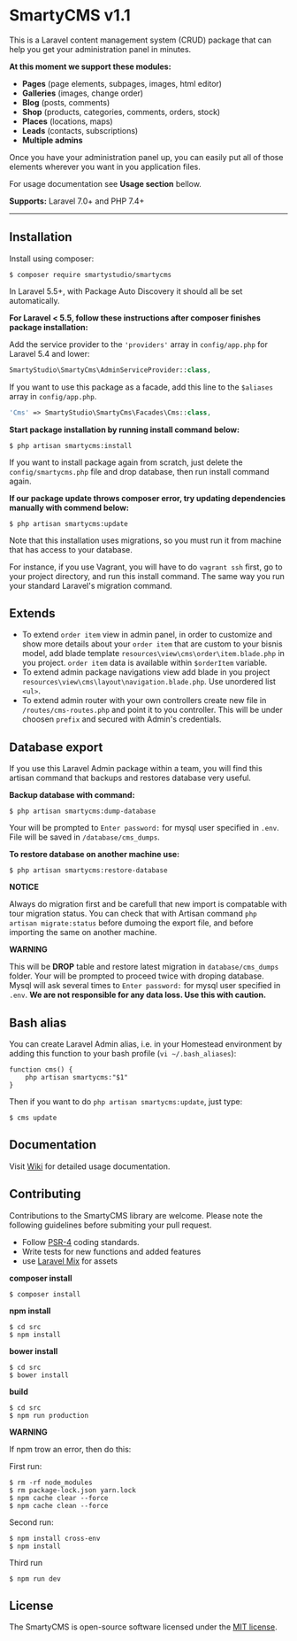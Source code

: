 # SmartyCMS v1.1

This is a Laravel content management system (CRUD) package that can help you get your administration panel in minutes.

**At this moment we support these modules:**

-   **Pages** (page elements, subpages, images, html editor)
-   **Galleries** (images, change order)
-   **Blog** (posts, comments)
-   **Shop** (products, categories, comments, orders, stock)
-   **Places** (locations, maps)
-   **Leads** (contacts, subscriptions)
-   **Multiple admins**

Once you have your administration panel up, you can easily put all of those elements wherever you want in you application files.

For usage documentation see **Usage section** bellow.

**Supports:** Laravel 7.0+ and PHP 7.4+

---

## Installation

Install using composer:

```
$ composer require smartystudio/smartycms
```

In Laravel 5.5+, with Package Auto Discovery it should all be set automatically.

**For Laravel < 5.5, follow these instructions after composer finishes package installation:**

Add the service provider to the `'providers'` array in `config/app.php` for Laravel 5.4 and lower:

```php
SmartyStudio\SmartyCms\AdminServiceProvider::class,
```

If you want to use this package as a facade, add this line to the `$aliases` array in `config/app.php`.

```php
'Cms' => SmartyStudio\SmartyCms\Facades\Cms::class,
```

**Start package installation by running install command below:**

```
$ php artisan smartycms:install
```

If you want to install package again from scratch, just delete the `config/smartycms.php` file and drop database, then run install command again.

**If our package update throws composer error, try updating dependencies manually with commend below:**

```
$ php artisan smartycms:update
```

Note that this installation uses migrations, so you must run it from machine that has access to your database.

For instance, if you use Vagrant, you will have to do `vagrant ssh` first, go to your project directory, and run this install command. The same way you run your standard Laravel's migration command.

## Extends

-   To extend `order item` view in admin panel, in order to customize and show more details about your `order item` that are custom to your bisnis model, add blade template `resources\view\cms\order\item.blade.php` in you project. `order item` data is available within `$orderItem` variable.
-   To extend admin package navigations view add blade in you project `resources\view\cms\layout\navigation.blade.php`. Use unordered list `<ul>`.
-   To extend admin router with your own controllers create new file in `/routes/cms-routes.php` and point it to you controller. This will be under choosen `prefix` and secured with Admin's credentials.

## Database export

If you use this Laravel Admin package within a team, you will find this artisan command that backups and restores database very useful.

**Backup database with command:**

```
$ php artisan smartycms:dump-database
```

Your will be prompted to `Enter password:` for mysql user specified in `.env`. File will be saved in `/database/cms_dumps`.

**To restore database on another machine use:**

```
$ php artisan smartycms:restore-database
```

**NOTICE**

Always do migration first and be carefull that new import is compatable with tour migration status. You can check that with Artisan command `php artisan migrate:status` before dumoing the export file, and before importing the same on another machine.

**WARNING**

This will be **DROP** table and restore latest migration in `database/cms_dumps` folder. Your will be prompted to proceed twice with droping database. Mysql will ask several times to `Enter password:` for mysql user specified in `.env`. **We are not responsible for any data loss. Use this with caution.**

## Bash alias

You can create Laravel Admin alias, i.e. in your Homestead environment by adding this function to your bash profile (`vi ~/.bash_aliases`):

```
function cms() {
    php artisan smartycms:"$1"
}
```

Then if you want to do `php artisan smartycms:update`, just type:

```
$ cms update
```

## Documentation

Visit [Wiki](https://github.com/smartystudio/smartycms/wiki/) for detailed usage documentation.

## Contributing

Contributions to the SmartyCMS library are welcome. Please note the following guidelines before submiting your pull request.

-   Follow [PSR-4](http://www.php-fig.org/psr/psr-4/) coding standards.
-   Write tests for new functions and added features
-   use [Laravel Mix](https://laravel.com/docs/master/mix) for assets

**composer install**

```
$ composer install
```

**npm install**

```
$ cd src
$ npm install
```

**bower install**

```
$ cd src
$ bower install
```

**build**

```
$ cd src
$ npm run production
```

**WARNING**

If npm trow an error, then do this:

First run:

```
$ rm -rf node_modules
$ rm package-lock.json yarn.lock
$ npm cache clear --force
$ npm cache clean --force
```

Second run: 

```
$ npm install cross-env
$ npm install 
```

Third run

```
$ npm run dev
```

## License

The SmartyCMS is open-source software licensed under the [MIT license](http://opensource.org/licenses/MIT).
